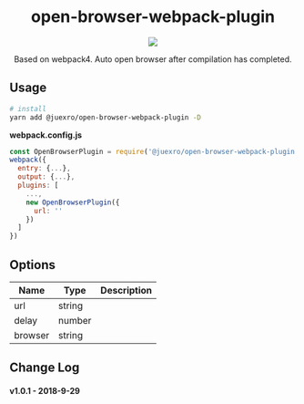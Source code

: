 <div align="center">
  <h1>
    open-browser-webpack-plugin
  </h1>
  <p align="center">
    <a href="https://www.npmjs.org/package/@juexro/open-browser-webpack-plugin">
      <img src="https://img.shields.io/npm/v/@juexro/open-browser-webpack-plugin.svg">
    </a>
  </p>
  <p>Based on webpack4. Auto open browser after compilation has completed.</p>
</div>
<h2 align="left">Usage</h2>

``` bash
# install
yarn add @juexro/open-browser-webpack-plugin -D
```

**webpack.config.js**
```js
const OpenBrowserPlugin = require('@juexro/open-browser-webpack-plugin')
webpack({
  entry: {...},
  output: {...},
  plugins: [
    ...,
    new OpenBrowserPlugin({
      url: ''
    })
  ]
})
```

<h2 align="left">Options</h2>

| Name | Type | Description |
|---------|--------|-------------|
| url          | string |  |
| delay        | number |  |
| browser      | string |  |


<h2 align="left">Change Log</h2>

#### v1.0.1 - 2018-9-29